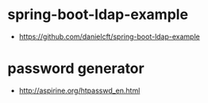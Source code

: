 # spring-boot-ldap-example

* https://github.com/danielcft/spring-boot-ldap-example

# password generator

* http://aspirine.org/htpasswd_en.html